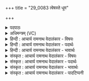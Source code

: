 +++
title = "29_0083 त्वेषस्ते धूम"

+++
<details><summary>पदपाठः</summary>

त्वे꣣षः꣢। ते꣣। धूमः꣢। ऋ꣣ण्वति। दि꣣वि꣢। सन्। शु꣣क्रः꣢। आ꣡त꣢꣯तः। आ। त꣣तः। सू꣡रः꣢꣯। न। हि। द्यु꣣ता꣢। त्वम्। कृ꣣पा꣢। पा꣣वक। रो꣡च꣢꣯से। ८३।
</details>

<details><summary>अधिमन्त्रम् (VC)</summary>

- अग्निः
- भरद्वाजो बार्हस्पत्यः
- अनुष्टुप्
- गान्धारः
- आग्नेयं काण्डम्
</details>

<details><summary>हिन्दी : आचार्य रामनाथ वेदालंकार - विषयः</summary>

अगले मन्त्र में परमात्मा के प्रताप और प्रभाव का वर्णन किया किया गया है।
</details>

<details><summary>हिन्दी : आचार्य रामनाथ वेदालंकार - पदार्थः</summary>

पदार्थान्वयभाषाः -  हे परमात्मारूप अग्नि ! (ते) आपका (त्वेषः) दीप्त (धूमः) धूएँ के समान प्रसरणशील शत्रुप्रकम्पक प्रभाव (ऋण्वति) सर्वत्र पहुँचता है, जो (दिवि) आत्माकाश में (आततः) विस्तीर्ण (सन्) होता हुआ (शुक्रः) शुद्धिकारी होता है। हे (पावक) शुद्धिकर्ता परमात्मन् ! (द्युता) दीप्ति से (सूरः न) जैसे सूर्य चमकता है वैसे (हि) निश्चय ही (त्वम्) आप (कृपा) अपने प्रभाव के सामर्थ्य से (रोचसे) रोचमान हो ॥३॥ इस मन्त्र में उपमालङ्कार है। श्लेष से यज्ञाग्नि के पक्ष में भी अर्थयोजना करनी चाहिए ॥३॥
</details>

<details><summary>हिन्दी : आचार्य रामनाथ वेदालंकार - भावार्थः</summary>

भावार्थभाषाः -  जैसे यज्ञाग्नि का ज्वालाओं से जटिल, प्रदीप्त, सुगन्धित धुआँ आकाश में फैलकर शुद्धिकर्ता और रोगहर्ता होता है, वैसे ही परमात्मा का प्रभाव मनुष्य के आत्मा और हृदय में फैलकर अज्ञान आदि दोषों को कँपानेवाला और शोधक होता है। साथ ही जैसे सूर्य अपने तेज से चमकता है, वैसे परमात्माग्नि अपने प्रभाव-सामर्थ्य से चमकता है ॥३॥
</details>

<details><summary>संस्कृत : आचार्य रामनाथ वेदालंकार - विषयः</summary>

अथ परमात्माग्नेः प्रतापः प्रभावश्च वर्ण्यते।
</details>

<details><summary>संस्कृत : आचार्य रामनाथ वेदालंकार - पदार्थः</summary>

पदार्थान्वयभाषाः -  हे परमात्माग्ने ! (ते) तव (त्वेषः) दीप्तः। त्विष दीप्तौ। (धूमः) धूमवत् प्रसरणशीलः शत्रुप्रकम्पकः प्रभावः। धूनोति कम्पयतीति धूमः। धूञ् कम्पने धातोः इषियुधीन्धिदसिश्याधूसूभ्यो मक् उ० १।१४५ इति मक् प्रत्ययः। (ऋण्वति) सर्वत्र गच्छति, प्रसरति। ऋण्वति गतिकर्मा। निघं० २।४। यः (दिवि) आत्माकाशे (आततः) विस्तीर्णः (सन्) भवन् (शुक्रः) शुद्धिकरः जायते। शुचिर् पूतीभावे धातोर्णिजन्तादौणादिको रन् प्रत्ययः (उ० २।२९)। हे (पावक) शुद्धिकर्तः परमात्मन् ! (द्युता) दीप्त्या। अत्र द्युत दीप्तौ इत्यस्मात् क्विप् प्रत्ययः। (सूरः न) सूर्यः इव (हि) निश्चयेन (त्वम् कृपा) प्रभावसामर्थ्येन। कृपू सामर्थ्ये धातोः निष्पन्नस्य कृप् शब्दस्य तृतीयैकवचने रूपम्। (रोचसे) आरोचमानो भवसि ॥३॥२ अत्रोपमालङ्कारः। श्लेषेण यज्ञाग्निपक्षेऽप्यर्थो योज्यः ॥३॥
</details>

<details><summary>संस्कृत : आचार्य रामनाथ वेदालंकार - भावार्थः</summary>

भावार्थभाषाः -  यथा यज्ञाग्नेर्ज्वालाजालजटिलः प्रदीप्तः सुगन्धिर्धूम आकाशे प्रसृतः सन् शुद्धिकरो रोगहरश्च जायते, तथैव परमात्मनः प्रभावो मनुष्यस्यात्मनि हृदये च प्रसृतः सन्नज्ञानादिदोषप्रकम्पकः शोधकश्च भवति। अपि च यथा सूर्यः स्वकीयेन तेजसा द्योतते तथा परमात्माग्निः स्वप्रभावसामर्थ्येन रोचते ॥३॥
</details>

<details><summary>संस्कृत : आचार्य रामनाथ वेदालंकार - पादटिप्पनी</summary>

टिप्पणी:   १. ऋ० ६।२।६, सञ्छुक्र इत्यत्र षञ्छुक्र इति पाठः। अथ० १८।४।५९, ऋषिः अथर्वा, देवता यमः, त्वेषस्ते धूम ऊर्णोतु दिविषञ्छुक्र आततः इति पूर्वार्द्धपाठः। २. ऋग्भाष्ये दयानन्दर्षिणा मन्त्रोऽयं भौतिकाग्निविद्याविषये व्याख्यातः।
</details>
